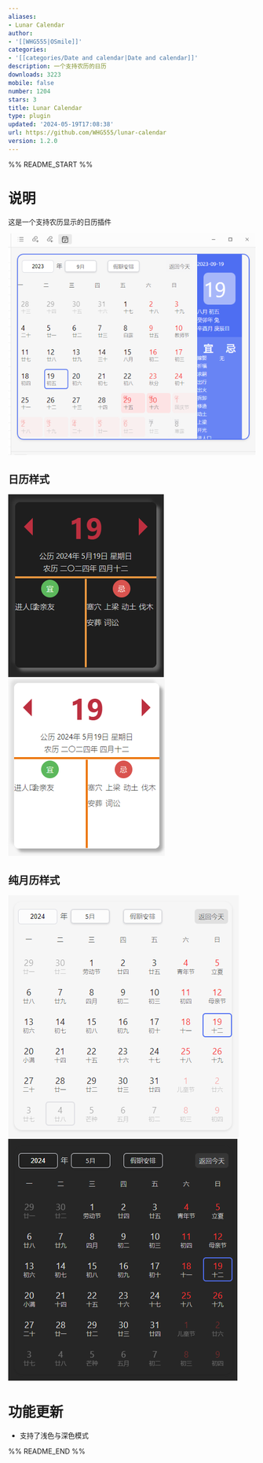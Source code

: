```yaml
---
aliases:
- Lunar Calendar
author:
- '[[WHG555|OSmile]]'
categories:
- '[[categories/Date and calendar|Date and calendar]]'
description: 一个支持农历的日历
downloads: 3223
mobile: false
number: 1204
stars: 3
title: Lunar Calendar
type: plugin
updated: '2024-05-19T17:08:38'
url: https://github.com/WHG555/lunar-calendar
version: 1.2.0
---
```


%% README_START %%

# 说明
这是一个支持农历显示的日历插件

![](https://raw.githubusercontent.com/WHG555/lunar-calendar/HEAD/screenshot.png)

## 日历样式
![](https://raw.githubusercontent.com/WHG555/lunar-calendar/HEAD/calendar-day.png) ![](https://raw.githubusercontent.com/WHG555/lunar-calendar/HEAD/calendar-day-night.png)
## 纯月历样式
![](https://raw.githubusercontent.com/WHG555/lunar-calendar/HEAD/calendar-lunar.png) ![](https://raw.githubusercontent.com/WHG555/lunar-calendar/HEAD/calendar-lunar-night.png)

# 功能更新
- 支持了浅色与深色模式


%% README_END %%